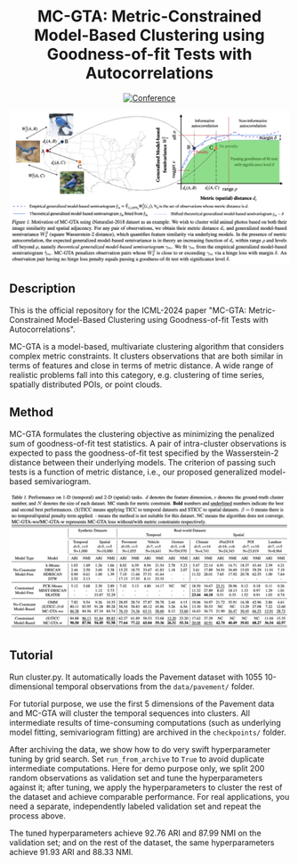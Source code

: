 <div align="center">    
 
# MC-GTA: Metric-Constrained Model-Based Clustering using Goodness-of-fit Tests with Autocorrelations

<!-- [![Paper](http://img.shields.io/badge/paper-arxiv.2309.16020-B31B1B.svg)]() -->
[![Conference](https://img.shields.io/badge/ICML-2024-blue)]()

![ALT TEXT](/figures/intro-image.png)

</div>

## Description

This is the official repository for the ICML-2024 paper "MC-GTA: Metric-Constrained Model-Based Clustering using Goodness-of-fit Tests with Autocorrelations".

MC-GTA is a model-based, multivariate clustering algorithm that considers complex metric constraints. It clusters observations that are both similar in terms of features and close in terms of metric distance. A wide range of realistic problems fall into this category, e.g. clustering of time series, spatially distributed POIs, or point clouds.

## Method

MC-GTA formulates the clustering objective as minimizing the penalized sum of goodness-of-fit test statistics. A pair of intra-cluster observations is expected to pass the goodness-of-fit test specified by the Wasserstein-2 distance between their underlying models. The criterion of passing such tests is a function of metric distance, i.e., our proposed generalized model-based semivariogram.

![ALT TEXT](/figures/experiment-results.png)

## Tutorial

Run cluster.py. It automatically loads the Pavement dataset with 1055 10-dimensional temporal observations from the `data/pavement/` folder.

For tutorial purpose, we use the first 5 dimensions of the Pavement data and MC-GTA will cluster the temporal sequences into clusters. All intermediate results of time-consuming computations (such as underlying model fitting, semivariogram fitting) are archived in the `checkpoints/` folder. 

After archiving the data, we show how to do very swift hyperparameter tuning by grid search. Set `run_from_archive` to `True` to avoid duplicate intermediate computations. Here for demo purpose only, we split 200 random observations as validation set and tune the hyperparameters against it; after tuning, we apply the hyperparameters to cluster the rest of the dataset and achieve comparable performance. For real applications, you need a separate, independently labeled validation set and repeat the process above.

The tuned hyperparameters achieve 92.76 ARI and 87.99 NMI on the validation set; and on the rest of the dataset, the same hyperparameters achieve 91.93 ARI and 88.33 NMI.
